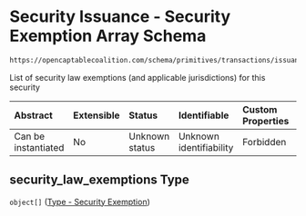 # Security Issuance - Security Exemption Array Schema

```txt
https://opencaptablecoalition.com/schema/primitives/transactions/issuance/BaseIssuance.schema.json#/properties/security_law_exemptions
```

List of security law exemptions (and applicable jurisdictions) for this security

| Abstract            | Extensible | Status         | Identifiable            | Custom Properties | Additional Properties | Access Restrictions | Defined In                                                                                                                 |
| :------------------ | :--------- | :------------- | :---------------------- | :---------------- | :-------------------- | :------------------ | :------------------------------------------------------------------------------------------------------------------------- |
| Can be instantiated | No         | Unknown status | Unknown identifiability | Forbidden         | Allowed               | none                | [BaseIssuance.schema.json*](../../schema/primitives/transactions/issuance/BaseIssuance.schema.json "open original schema") |

## security_law_exemptions Type

`object[]` ([Type - Security Exemption](baseissuance-properties-security-issuance---security-exemption-array-type---security-exemption.md))
